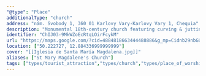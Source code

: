 ```yaml
---
"@type": "Place"
additionalType: "church"
address: "nám. Svobody 1, 360 01 Karlovy Vary-Karlovy Vary 1, Chequia"
description: "Monumental 18th-century church featuring curving & jutting baroque architecture & twin domed spires."
identifier: "ChIJ03-9MkWZoEcRtqLOirFcykM"
url: "https://maps.google.com/?cid=4884818663444488886&g_mp=Cidnb29nbGUubWFwcy5wbGFjZXMudjEuUGxhY2VzLlNlYXJjaFRleHQQABgEIAA"
location: ["50.222727, 12.884336999999999"]
cover: "[[Iglesia de Santa María Magdalena.jpg]]"
aliases: ["St Mary Magdalene's Church"]
tags: ["types/tourist_attraction","types/church","types/place_of_worship","types/point_of_interest","types/establishment"]
---
```

